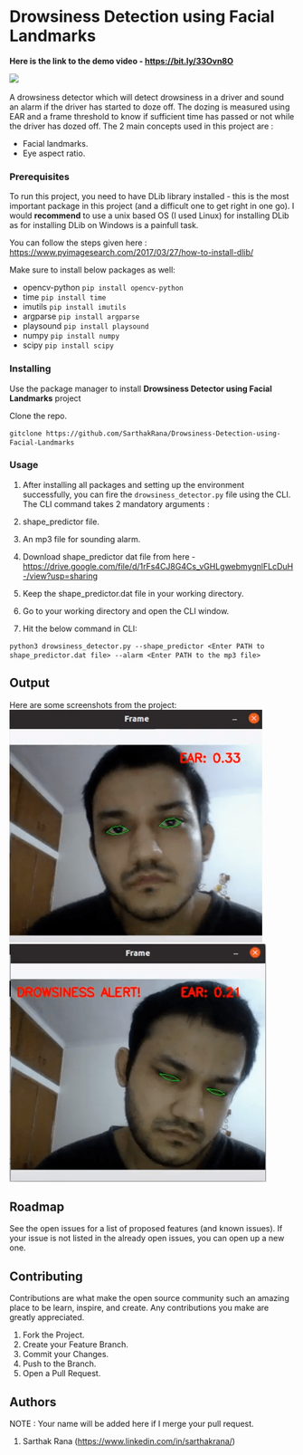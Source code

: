 # Drowsiness Detection using Facial Landmarks

**Here is the link to the demo video - https://bit.ly/33Ovn8O**

![](https://www.optalert.com/wp-content/uploads/Drowsy-Driver.jpg)

A drowsiness detector which will detect drowsiness in a driver and sound an alarm if the driver has started to doze off. The dozing is measured using EAR and a frame threshold to know if sufficient time has passed or not while the driver has dozed off. The 2 main concepts used in this project are :
- Facial landmarks.
- Eye aspect ratio.

### Prerequisites

To run this project, you need to have DLib library installed - this is the most important package in this project (and a difficult one to get right in one go). I would __recommend__ to use a unix based OS (I used Linux) for installing DLib as for installing DLib on Windows is a painfull task.

You can follow the steps given here : https://www.pyimagesearch.com/2017/03/27/how-to-install-dlib/

Make sure to install below packages as well:

- opencv-python `pip install opencv-python`
- time `pip install time`
- imutils `pip install imutils`
- argparse `pip install argparse`
- playsound `pip install playsound`
- numpy `pip install numpy`
- scipy `pip install scipy `

### Installing

Use the package manager to install __Drowsiness Detector using Facial Landmarks__ project

Clone the repo.
```
gitclone https://github.com/SarthakRana/Drowsiness-Detection-using-Facial-Landmarks
```

### Usage

1. After installing all packages and setting up the environment successfully, you can fire the `drowsiness_detector.py` file using the CLI. The CLI command takes 2 mandatory arguments :

  1. shape_predictor file. 
  2. An mp3 file for sounding alarm.
  
2. Download shape_predictor dat file from here - https://drive.google.com/file/d/1rFs4CJ8G4Cs_vGHLgwebmygnlFLcDuH-/view?usp=sharing
3. Keep the shape_predictor.dat file in your working directory.
4. Go to your working directory and open the CLI window.
5. Hit the below command in CLI:
```
python3 drowsiness_detector.py --shape_predictor <Enter PATH to shape_predictor.dat file> --alarm <Enter PATH to the mp3 file>
```

## Output
Here are some screenshots from the project:
![](https://github.com/SarthakRana/Drowsiness-Detection-using-Facial-Landmarks/blob/master/Screenshots/op1.png)
![](https://github.com/SarthakRana/Drowsiness-Detection-using-Facial-Landmarks/blob/master/Screenshots/op2.png)

## Roadmap

See the open issues for a list of proposed features (and known issues).
If your issue is not listed in the already open issues, you can open up a new one.

## Contributing

Contributions are what make the open source community such an amazing place to be learn, inspire, and create. Any contributions you make are greatly appreciated.

  1. Fork the Project.
  2. Create your Feature Branch.
  3. Commit your Changes.
  4. Push to the Branch.
  5. Open a Pull Request.

## Authors

NOTE : Your name will be added here if I merge your pull request.

1. Sarthak Rana (https://www.linkedin.com/in/sarthakrana/)
